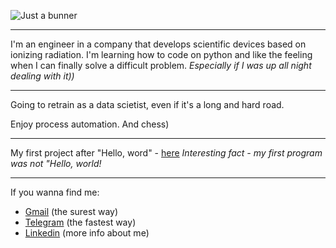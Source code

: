 ![Just a bunner](https://user-images.githubusercontent.com/91522891/161520646-6046cacb-173b-4ba0-8198-030147ca2845.png)
___
I'm an engineer in a company that develops scientific devices based on ionizing radiation. I'm learning how to code on python and like the feeling when I can finally solve a difficult problem. 
*Especially if I was up all night dealing with it))*
___
Going to retrain as a data scietist, even if it's a long and hard road.

Enjoy process automation. And chess)
___
My first project after "Hello, word" - [here](https://github.com/cherkesovbasil/Processing_of_diffractogram_data)
*Interesting fact - my first program was not "Hello, world!*
___
If you wanna find me:
* [Gmail](mailto:cherkesovbasil@gmail.com) (the surest way)
* [Telegram](https://t.me/Ch_Basil) (the fastest way)
* [Linkedin](https://www.linkedin.com/in/cherkesovbasil/) (more info about me)

